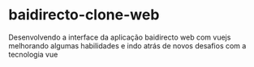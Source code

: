 # baidirecto-clone-web
Desenvolvendo a interface da aplicação baidirecto web com vuejs melhorando algumas habilidades e indo atrás de novos desafios com a tecnologia vue
